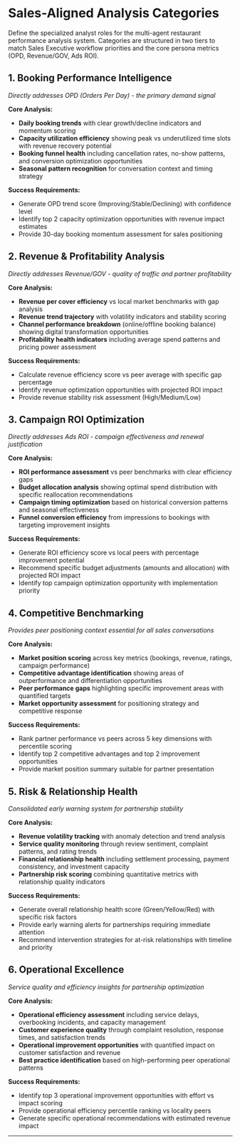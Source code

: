# Sales-Aligned Analysis Categories

Define the specialized analyst roles for the multi-agent restaurant performance analysis system. Categories are structured in two tiers to match Sales Executive workflow priorities and the core persona metrics (OPD, Revenue/GOV, Ads ROI).

## 1. Booking Performance Intelligence
*Directly addresses OPD (Orders Per Day) - the primary demand signal*

**Core Analysis:**
- **Daily booking trends** with clear growth/decline indicators and momentum scoring
- **Capacity utilization efficiency** showing peak vs underutilized time slots with revenue recovery potential
- **Booking funnel health** including cancellation rates, no-show patterns, and conversion optimization opportunities
- **Seasonal pattern recognition** for conversation context and timing strategy

**Success Requirements:**
- Generate OPD trend score (Improving/Stable/Declining) with confidence level
- Identify top 2 capacity optimization opportunities with revenue impact estimates
- Provide 30-day booking momentum assessment for sales positioning

## 2. Revenue & Profitability Analysis  
*Directly addresses Revenue/GOV - quality of traffic and partner profitability*

**Core Analysis:**
- **Revenue per cover efficiency** vs local market benchmarks with gap analysis
- **Revenue trend trajectory** with volatility indicators and stability scoring
- **Channel performance breakdown** (online/offline booking balance) showing digital transformation opportunities
- **Profitability health indicators** including average spend patterns and pricing power assessment

**Success Requirements:**
- Calculate revenue efficiency score vs peer average with specific gap percentage
- Identify revenue optimization opportunities with projected ROI impact
- Provide revenue stability risk assessment (High/Medium/Low)

## 3. Campaign ROI Optimization
*Directly addresses Ads ROI - campaign effectiveness and renewal justification*

**Core Analysis:**
- **ROI performance assessment** vs peer benchmarks with clear efficiency gaps
- **Budget allocation analysis** showing optimal spend distribution with specific reallocation recommendations
- **Campaign timing optimization** based on historical conversion patterns and seasonal effectiveness
- **Funnel conversion efficiency** from impressions to bookings with targeting improvement insights

**Success Requirements:**
- Generate ROI efficiency score vs local peers with percentage improvement potential  
- Recommend specific budget adjustments (amounts and allocation) with projected ROI impact
- Identify top campaign optimization opportunity with implementation priority

## 4. Competitive Benchmarking
*Provides peer positioning context essential for all sales conversations*

**Core Analysis:**
- **Market position scoring** across key metrics (bookings, revenue, ratings, campaign performance)
- **Competitive advantage identification** showing areas of outperformance and differentiation opportunities
- **Peer performance gaps** highlighting specific improvement areas with quantified targets
- **Market opportunity assessment** for positioning strategy and competitive response

**Success Requirements:**
- Rank partner performance vs peers across 5 key dimensions with percentile scoring
- Identify top 2 competitive advantages and top 2 improvement opportunities
- Provide market position summary suitable for partner presentation

## 5. Risk & Relationship Health
*Consolidated early warning system for partnership stability*

**Core Analysis:**
- **Revenue volatility tracking** with anomaly detection and trend analysis
- **Service quality monitoring** through review sentiment, complaint patterns, and rating trends  
- **Financial relationship health** including settlement processing, payment consistency, and investment capacity
- **Partnership risk scoring** combining quantitative metrics with relationship quality indicators

**Success Requirements:**
- Generate overall relationship health score (Green/Yellow/Red) with specific risk factors
- Provide early warning alerts for partnerships requiring immediate attention
- Recommend intervention strategies for at-risk relationships with timeline and priority

## 6. Operational Excellence
*Service quality and efficiency insights for partnership optimization*

**Core Analysis:**
- **Operational efficiency assessment** including service delays, overbooking incidents, and capacity management
- **Customer experience quality** through complaint resolution, response times, and satisfaction trends
- **Operational improvement opportunities** with quantified impact on customer satisfaction and revenue
- **Best practice identification** based on high-performing peer operational patterns

**Success Requirements:**
- Identify top 3 operational improvement opportunities with effort vs impact scoring
- Provide operational efficiency percentile ranking vs locality peers
- Generate specific operational recommendations with estimated revenue impact

---
